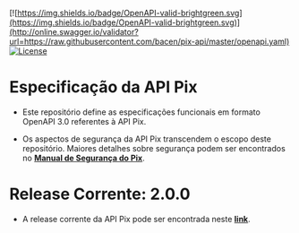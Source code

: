 [![https://img.shields.io/badge/OpenAPI-valid-brightgreen.svg](https://img.shields.io/badge/OpenAPI-valid-brightgreen.svg)](http://online.swagger.io/validator?url=https://raw.githubusercontent.com/bacen/pix-api/master/openapi.yaml) [![License](https://img.shields.io/badge/License-Apache%202.0-blue.svg)](https://www.apache.org/licenses/LICENSE-2.0)

# Especificação da API Pix

* Este repositório define as especificações funcionais em formato OpenAPI 3.0 referentes à API Pix.

* Os aspectos de segurança da API Pix transcendem o escopo deste repositório. Maiores detalhes sobre segurança podem ser encontrados no __[Manual de Segurança do Pix](https://www.bcb.gov.br/estabilidadefinanceira/comunicacaodados)__.

# Release Corrente: 2.0.0

* A release corrente da API Pix pode ser encontrada neste __[link](https://github.com/bacen/pix-api/releases/tag/2.0.0)__.

 


